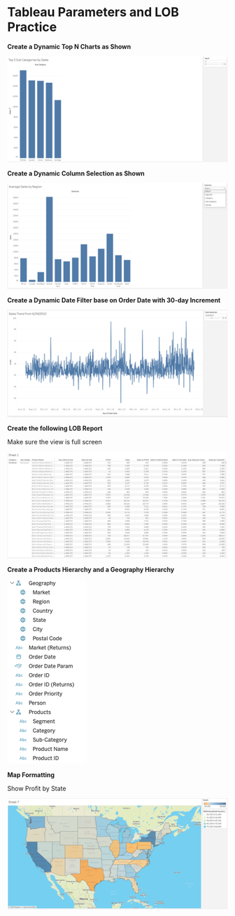 

# Tableau Parameters and LOB Practice 



**Create a Dynamic Top N Charts as Shown**

![image-20240730133831618](images/image-20240730133831618.png)

**Create a Dynamic Column Selection as Shown**

![image-20240730134304815](images/image-20240730134304815.png)

**Create a Dynamic Date Filter base on Order Date with 30-day Increment**

![image-20240730135023727](images/image-20240730135023727.png)

**Create the following LOB Report**

Make sure the view is full screen

![image-20240730133848239](images/image-20240730133848239.png)

**Create a Products Hierarchy and a Geography Hierarchy**

![image-20240730141211412](images/image-20240730141211412.png)

**Map Formatting**

Show Profit by State 

![image-20240730141824486](images/image-20240730141824486.png)

